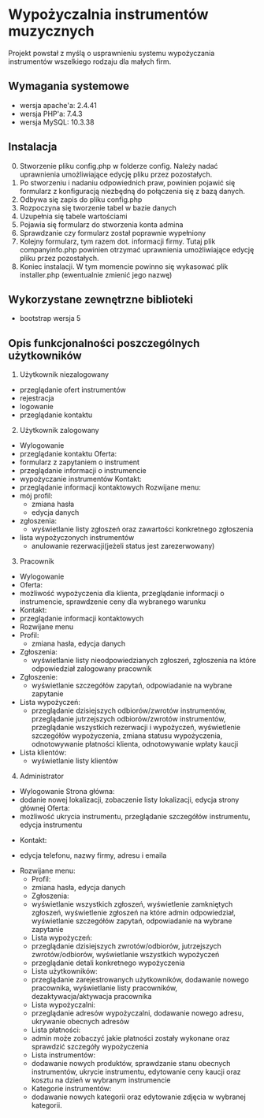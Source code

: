 # Wypożyczalnia instrumentów muzycznych
Projekt powstał z myślą o usprawnieniu systemu wypożyczania instrumentów wszelkiego rodzaju dla małych firm. 

## Wymagania systemowe
* wersja apache'a: 2.4.41
* wersja PHP'a: 7.4.3
* wersja MySQL: 10.3.38

## Instalacja
0. Stworzenie pliku config.php w folderze config. Należy nadać uprawnienia umożliwiające edycję pliku przez pozostałych.
1. Po stworzeniu i nadaniu odpowiednich praw, powinien pojawić się formularz z konfiguracją niezbędną do połączenia się z bazą danych.
2. Odbywa się zapis do pliku config.php
3. Rozpoczyna się tworzenie tabel w bazie danych
4. Uzupełnia się tabele wartościami
5. Pojawia się formularz do stworzenia konta admina
6. Sprawdzanie czy formularz został poprawnie wypełniony
7. Kolejny formularz, tym razem dot. informacji firmy. Tutaj plik companyinfo.php powinien otrzymać uprawnienia umożliwiające edycję pliku przez pozostałych.
8. Koniec instalacji. W tym momencie powinno się wykasować plik installer.php (ewentualnie zmienić jego nazwę) 

## Wykorzystane zewnętrzne biblioteki

* bootstrap wersja 5

## Opis funkcjonalności poszczególnych użytkowników
1. Użytkownik niezalogowany 
  - przeglądanie ofert instrumentów
  - rejestracja
  - logowanie
  - przeglądanie kontaktu

2. Użytkownik zalogowany 
  - Wylogowanie 
  - przeglądanie kontaktu
  Oferta:
  - formularz z zapytaniem o instrument 
  - przeglądanie informacji o instrumencie 
  - wypożyczanie instrumentów
Kontakt:
  - przeglądanie informacji kontaktowych
  Rozwijane menu:
 - mój profil: 
    - zmiana hasła
    - edycja danych
 - zgłoszenia: 
    - wyświetlanie listy zgłoszeń oraz zawartości konkretnego zgłoszenia
 - lista wypożyczonych instrumentów
    - anulowanie rezerwacji(jeżeli status jest zarezerwowany) 

3. Pracownik
  - Wylogowanie
  - Oferta:
  - możliwość wypożyczenia dla klienta, przeglądanie informacji o instrumencie, sprawdzenie ceny dla wybranego warunku
  - Kontakt:
  - przeglądanie informacji kontaktowych
  - Rozwijane menu
  - Profil:
      - zmiana hasła, edycja danych
  - Zgłoszenia: 
      - wyświetlanie listy nieodpowiedzianych zgłoszeń, zgłoszenia na które odpowiedział zalogowany pracownik
  - Zgłoszenie:
      - wyświetlanie szczegółów zapytań, odpowiadanie na wybrane zapytanie
  - Lista wypożyczeń: 
      - przeglądanie dzisiejszych odbiorów/zwrotów instrumentów, przeglądanie jutrzejszych odbiorów/zwrotów instrumentów, przeglądanie wszystkich rezerwacji i wypożyczeń, wyświetlenie szczegółów wypożyczenia,        zmiana statusu wypożyczenia, odnotowywanie płatności klienta, odnotowywanie wpłaty kaucji
  - Lista klientów:
      - wyświetlanie listy klientów

4. Administrator 
- Wylogowanie
Strona główna:
- dodanie nowej lokalizacji, zobaczenie listy lokalizacji, edycja strony głównej 
Oferta:
- możliwość ukrycia instrumentu, przeglądanie szczegółów instrumentu, edycja instrumentu
* Kontakt: 
- edycja telefonu, nazwy firmy, adresu i emaila
* Rozwijane menu:
  * Profil:
   - zmiana hasła, edycja danych
  * Zgłoszenia: 
  - wyświetlanie wszystkich zgłoszeń, wyświetlenie zamkniętych zgłoszeń, wyświetlenie zgłoszeń na które admin odpowiedział, wyświetlanie szczegółów zapytań, odpowiadanie na wybrane zapytanie
  * Lista wypożyczeń: 
  - przeglądanie dzisiejszych zwrotów/odbiorów, jutrzejszych zwrotów/odbiorów, wyświetlanie wszystkich wypożyczeń
  * przeglądanie detali konkretnego wypożyczenia
  * Lista użytkowników: 
  - przeglądanie zarejestrowanych użytkowników, dodawanie nowego pracownika, wyświetlanie listy pracowników, dezaktywacja/aktywacja pracownika
  * Lista wypożyczalni: 
  - przeglądanie adresów wypożyczalni, dodawanie nowego adresu, ukrywanie obecnych adresów
  * Lista płatności:
  - admin może zobaczyć jakie płatności zostały wykonane oraz sprawdzić szczegóły wypożyczenia
  - Lista instrumentów: 
  - dodawanie nowych produktów, sprawdzanie stanu obecnych instrumentów, ukrycie instrumentu, edytowanie ceny kaucji oraz kosztu na dzień w wybranym instrumencie
  * Kategorie instrumentów: 
   - dodawanie nowych kategorii oraz edytowanie zdjęcia w wybranej kategorii.


